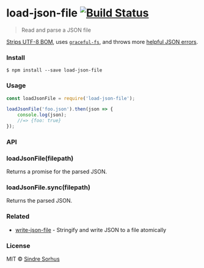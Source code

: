 # load-json-file [![Build Status](https://travis-ci.org/sindresorhus/load-json-file.svg?branch=master)](https://travis-ci.org/sindresorhus/load-json-file)

> Read and parse a JSON file

[Strips UTF-8 BOM](https://github.com/sindresorhus/strip-bom), uses [`graceful-fs`](https://github.com/isaacs/node-graceful-fs), and throws more [helpful JSON errors](https://github.com/sindresorhus/parse-json).


###  Install

```
$ npm install --save load-json-file
```


###  Usage

```js
const loadJsonFile = require('load-json-file');

loadJsonFile('foo.json').then(json => {
	console.log(json);
	//=> {foo: true}
});
```


###  API

### loadJsonFile(filepath)

Returns a promise for the parsed JSON.

### loadJsonFile.sync(filepath)

Returns the parsed JSON.


###  Related

- [write-json-file](https://github.com/sindresorhus/write-json-file) - Stringify and write JSON to a file atomically


###  License

MIT © [Sindre Sorhus](https://sindresorhus.com)
